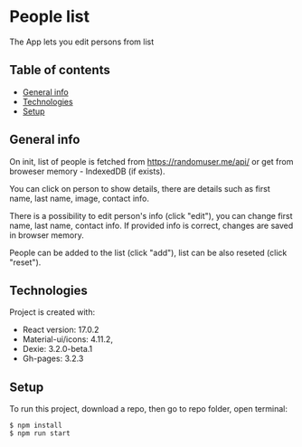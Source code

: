 # People list

The App lets you edit persons from list

## Table of contents

- [General info](#general-info)
- [Technologies](#technologies)
- [Setup](#setup)

## General info

On init, list of people is fetched from https://randomuser.me/api/ or get from broweser memory - IndexedDB (if exists).

You can click on person to show details, there are details such as first name, last name, image, contact info.

There is a possibility to edit person's info (click "edit"), you can change first name, last name, contact info. If provided info is correct, changes are saved in browser memory.

People can be added to the list (click "add"), list can be also reseted (click "reset").

## Technologies

Project is created with:

- React version: 17.0.2
- Material-ui/icons: 4.11.2,
- Dexie: 3.2.0-beta.1
- Gh-pages: 3.2.3

## Setup

To run this project, download a repo, then go to repo folder, open terminal:

```
$ npm install
$ npm run start
```
